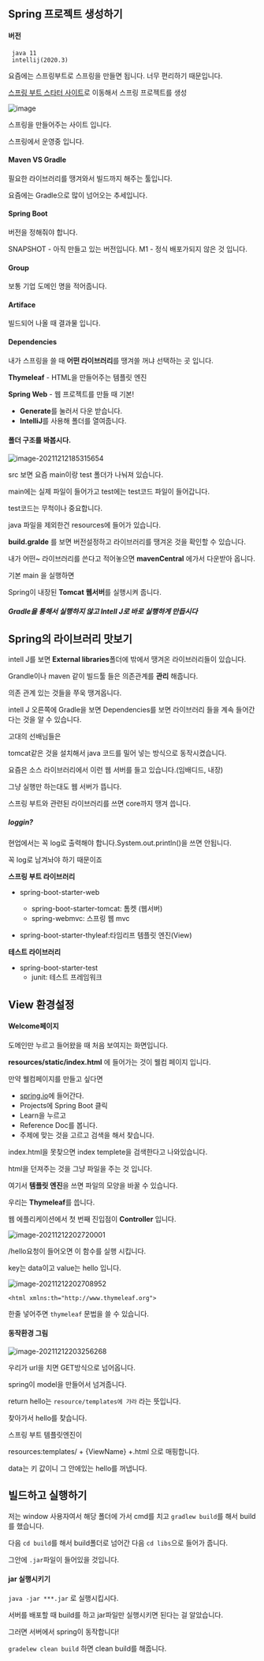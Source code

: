 ## Spring 프로젝트 생성하기



#### 버전

```
 java 11
 intellij(2020.3)
```



요즘에는 스프링부트로 스프링을 만들면 됩니다.
너무 편리하기 때문입니다.

[스프링 부트 스타터 사이트](https://start.spring.io/)로 이동해서 스프링 프로젝트를 생성

![image](https://user-images.githubusercontent.com/65094518/145711357-50866b5c-19a9-4ac7-89f7-5fddb309d666.png)

스프링을 만들어주는 사이트 입니다.

스프링에서 운영중 입니다.



#### Maven VS Gradle

필요한 라이브러리를 땡겨와서 빌드까지 해주는 툴입니다.

요즘에는 Gradle으로 많이 넘어오는 추세입니다.



#### Spring Boot

버전을 정해줘야 합니다.

SNAPSHOT - 아직 만들고 있는 버전입니다.
M1 - 정식 배포가되지 않은 것 입니다.



#### Group

보통 기업 도메인 명을 적어줍니다.



#### Artiface

빌드되어 나올 때 결과물 입니다.



#### Dependencies

내가 스프링을 쓸 때 **어떤 라이브러리**를 땡겨쓸 꺼냐 선택하는 곳 입니다.

**Thymeleaf**  - HTML을 만들어주는 템플릿 엔진

**Spring Web** - 웹 프로젝트를 만들 때 기본!



- **Generate**를 눌러서 다운 받습니다.
- **IntelliJ**를 사용해 폴더를 열여줍니다.



#### 폴더 구조를 봐봅시다.

![image-20211212185315654](https://user-images.githubusercontent.com/65094518/145711380-cf588d75-9a02-45a1-97e8-6b5338d22b6b.png)

src 보면 요즘 main이랑 test 폴더가 나눠져 있습니다.

main에는 실제 파일이 들어가고 test에는 test코드 파일이 들어갑니다.

test코드는 무척이나 중요합니다.

java 파일을 제외한건 resources에 들어가 있습니다.



**build.gralde** 를 보면 버전설정하고 라이브러리를 땡겨온 것을 확인할 수 있습니다.

내가 어떤~ 라이브러리를 쓴다고 적어놓으면 **mavenCentral** 에가서 다운받아 옵니다.



기본 main 을 실행하면

Spring이 내장된 **Tomcat 웹서버**를 실행시켜 줍니다.

##### **Gradle**을 통해서 실행하지 않고 Intell J로 바로 실행하게 만듭시다



## Spring의 라이브러리 맛보기



intell J를 보면 **External libraries**폴더에 밖에서 땡겨온 라이브러리들이 있습니다.



Grandle이나 maven 같이 빌드툴 들은 의존관계를 **관리** 해줍니다.

의존 관계 있는 것들을 쭈욱 땡겨옵니다.



intell J 오른쪽에 Gradle을 보면 Dependencies를 보면 라이브러리 들을 계속 들어간 다는 것을 알 수 있습니다.



고대의 선배님들은

tomcat같은 것을 설치해서 java 코드를 밀어 넣는 방식으로 동작시켰습니다.

요즘은 소스 라이브러리에서 이런 웹 서버를 들고 있습니다.(임배디드, 내장)

그냥 실행만 하는대도 웹 서버가 뜹니다.



스프링 부트와 관련된 라이브러리를 쓰면 core까지 땡겨 씁니다.



##### loggin?

현업에서는 꼭 log로 출력해야 합니다.System.out.println()을 쓰면 안됩니다.

꼭 log로 남겨놔야 하기 때문이죠



**스프링 부트 라이브러리**

- spring-boot-starter-web
  - spring-boot-starter-tomcat: 톰켓 (웹서버)
  - spring-webmvc: 스프링 웹 mvc

- spring-boot-starter-thyleaf:타임리프 템플릿 엔진(View)



**테스트 라이브러리**

- spring-boot-starter-test
  - junit: 테스트 프레임워크



## View 환경설정

#### Welcome페이지

도메인만 누르고 들어왔을 때 처음 보여지는 화면입니다.

**resources/static/index.html** 에 들어가는 것이  웰컴 페이지 입니다.



만약 웰컴페이지를 만들고 싶다면

- [spring.io](https://spring.io/)에 들어간다.
- Projects에 Spring Boot 클릭 
- Learn을 누르고
- Reference Doc를 봅니다.
- 주제에 맞는 것을 고르고 검색을 해서 찾습니다.



index.html을 못찾으면 index templete을 검색한다고 나와있습니다.



html을 던져주는 것을 그냥 파일을 주는 것 입니다.

여기서 **템플릿 엔진**을 쓰면 파일의 모양을 바꿀 수 있습니다.

우리는 **Thymeleaf**를 씁니다.





웹 에플리케이션에서 첫 번째 진입점이 **Controller** 입니다.

![image-20211212202720001](https://user-images.githubusercontent.com/65094518/145711396-1157e350-5241-47d2-b832-62bc4840f80e.png)



/hello요청이 들어오면 이 함수를 실행 시킵니다.

key는 data이고 value는 hello 입니다.



![image-20211212202708952](https://user-images.githubusercontent.com/65094518/145711388-56de5b2f-2bce-4db5-a7bb-a0ad4492a1b4.png)

```
<html xmlns:th="http://www.thymeleaf.org">
```

한줄 넣어주면 `thymeleaf` 문법을 쓸 수 있습니다.





#### 동작환경 그림

![image-20211212203256268](https://user-images.githubusercontent.com/65094518/145711404-dcb589da-051f-44d8-8495-03f7aa74c4b1.png)

우리가 url을 치면 GET방식으로 넘어옵니다.

spring이 model을 만들어서 넘겨줍니다.

return hello는 `resource/templates에 가라` 라는 뜻입니다.

찾아가서 hello를 찾습니다.



스프링 부트 템플릿엔진이  

resources:templates/ + {ViewName} +.html 으로 매핑합니다.



data는 키 값이니 그 안에있는 hello를 꺼냅니다.



## 빌드하고 실행하기

저는 window 사용자여서 해당 폴더에 가서 cmd를 치고 `gradlew build`를 해서 build를 했습니다.

다음 `cd build`를 해서 build폴더로 넘어간 다음 `cd libs`으로 들어가 줍니다.

그안에 `.jar`파일이 들어있을 것입니다.



#### jar 실행시키기

`java -jar ***.jar` 로 실행시킵시다.



서버를 배포할 때 build를 하고 jar파일만 실행시키면 된다는 걸 알았습니다.

그러면 서버에서 spring이 동작합니다!





`gradelew clean build` 하면 clean build를 해줍니다.

